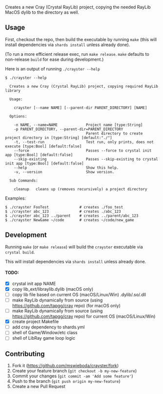 Creates a new Cray (Crystal RayLib) project, copying the needed RayLib MacOS dylib to the directory as well.


## Usage

First, checkout the repo, then build the executable by running `make` (this will install dependencies via `shards install` unless already done).

(To run a more efficient release exec, run `make release`. `make` defaults to non-release `build` for ease during development.)

Here is an output of running `./crayster --help`

```
$ ./crayster --help

  Creates a new Cray (Crystal RayLib) project, copying required RayLib library

  Usage:

    crayster [--name NAME] [--parent-dir PARENT_DIRECTORY] [NAME]

  Options:

    -n NAME, --name=NAME             Project name [type:String]
    -p PARENT_DIRECTORY, --parent-dir=PARENT_DIRECTORY
                                     Parent directory to create project directory in [type:String] [default:"./"]
    -t, --test-run                   Test run, only prints, does not execute [type:Bool] [default:false]
    --force                          Passes --force to crystal init app [type:Bool] [default:false]
    --skip-existing                  Passes --skip-existing to crystal init app [type:Bool] [default:false]
    --help                           Show this help.
    -v, --version                    Show version.

  Sub Commands:

    cleanup   cleans up (removes recursively) a project directory
```

Examples:

```
$ ./crayster FooTest              # creates ./foo_test
$ ./crayster abc_123              # creates ./abc_123
$ ./crayster abc_123 ../parent    # creates ../parent/abc_123
$ ./crayster NewGame ~/code       # creates ~/code/new_game
```

## Development

Running `make` (or `make release`) will build the `crayster` executable via `crystal build`.

This will install dependencies via `shards install` unless already done.

#### TODO:

- [x] crystal init app NAME
- [x] copy lib_ext/libraylib.dylib (macOS only)
- [ ] copy lib file based on current OS (macOS/Linux/Win) .dylib/.so/.dll
- [ ] make RayLib dynamically from source (using https://github.com/tapgg/cray repo) (for macOS only)
- [ ] make RayLib dynamically from source (using https://github.com/tapgg/cray repo) for current OS (macOS/Linux/Win)
- [x] create project Makefile
- [ ] add cray dependency to shards.yml
- [ ] shell of Game/Window/etc class
- [ ] shell of LibRay game loop logic

## Contributing

1. Fork it (<https://github.com/mswieboda/crayster/fork>)
2. Create your feature branch (`git checkout -b my-new-feature`)
3. Commit your changes (`git commit -am 'Add some feature'`)
4. Push to the branch (`git push origin my-new-feature`)
5. Create a new Pull Request
